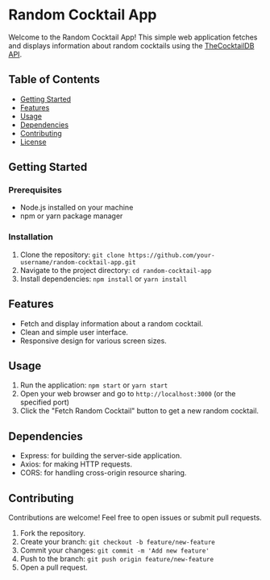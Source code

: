 # Random Cocktail App

Welcome to the Random Cocktail App! This simple web application fetches and displays information about random cocktails using the [TheCocktailDB API](https://www.thecocktaildb.com/api.php).

## Table of Contents
- [Getting Started](#getting-started)
- [Features](#features)
- [Usage](#usage)
- [Dependencies](#dependencies)
- [Contributing](#contributing)
- [License](#license)

## Getting Started

### Prerequisites
- Node.js installed on your machine
- npm or yarn package manager

### Installation
1. Clone the repository: `git clone https://github.com/your-username/random-cocktail-app.git`
2. Navigate to the project directory: `cd random-cocktail-app`
3. Install dependencies: `npm install` or `yarn install`

## Features
- Fetch and display information about a random cocktail.
- Clean and simple user interface.
- Responsive design for various screen sizes.

## Usage

1. Run the application: `npm start` or `yarn start`
2. Open your web browser and go to `http://localhost:3000` (or the specified port)
3. Click the "Fetch Random Cocktail" button to get a new random cocktail.

## Dependencies
- Express: for building the server-side application.
- Axios: for making HTTP requests.
- CORS: for handling cross-origin resource sharing.

## Contributing
Contributions are welcome! Feel free to open issues or submit pull requests.

1. Fork the repository.
2. Create your branch: `git checkout -b feature/new-feature`
3. Commit your changes: `git commit -m 'Add new feature'`
4. Push to the branch: `git push origin feature/new-feature`
5. Open a pull request.
